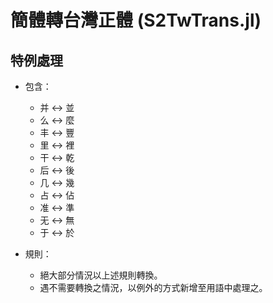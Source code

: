 # 簡體轉台灣正體 (S2TwTrans.jl)

## 特例處理

- 包含：
    - 并 <-> 並
    - 么 <-> 麼
    - 丰 <-> 豐
    - 里 <-> 裡
    - 干 <-> 乾
    - 后 <-> 後
    - 几 <-> 幾
    - 占 <-> 佔
    - 准 <-> 準
    - 无 <-> 無
    - 于 <-> 於

- 規則：
    - 絕大部分情況以上述規則轉換。
    - 遇不需要轉換之情況，以例外的方式新增至用語中處理之。
